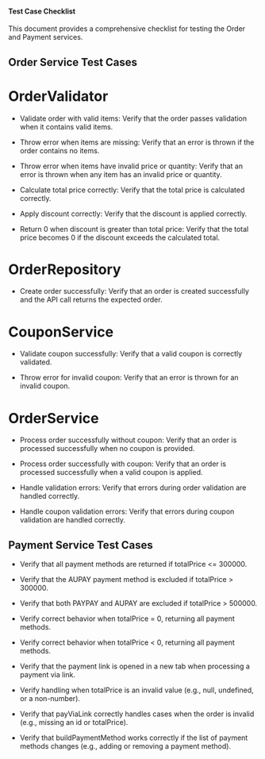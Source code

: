 #### Test Case Checklist
This document provides a comprehensive checklist for testing the Order and Payment services.

## Order Service Test Cases
# OrderValidator
- Validate order with valid items:
  Verify that the order passes validation when it contains valid items.

- Throw error when items are missing:
  Verify that an error is thrown if the order contains no items.

- Throw error when items have invalid price or quantity:
  Verify that an error is thrown when any item has an invalid price or quantity.

- Calculate total price correctly:
  Verify that the total price is calculated correctly.

- Apply discount correctly:
  Verify that the discount is applied correctly.

- Return 0 when discount is greater than total price:
  Verify that the total price becomes 0 if the discount exceeds the calculated total.

# OrderRepository
- Create order successfully:
  Verify that an order is created successfully and the API call returns the expected order.

# CouponService
- Validate coupon successfully:
  Verify that a valid coupon is correctly validated.

- Throw error for invalid coupon:
  Verify that an error is thrown for an invalid coupon.

# OrderService
- Process order successfully without coupon:
  Verify that an order is processed successfully when no coupon is provided.

- Process order successfully with coupon:
  Verify that an order is processed successfully when a valid coupon is applied.

- Handle validation errors:
  Verify that errors during order validation are handled correctly.

- Handle coupon validation errors:
  Verify that errors during coupon validation are handled correctly.

##  Payment Service Test Cases

- Verify that all payment methods are returned if totalPrice <= 300000.

- Verify that the AUPAY payment method is excluded if totalPrice > 300000.

- Verify that both PAYPAY and AUPAY are excluded if totalPrice > 500000.

- Verify correct behavior when totalPrice = 0, returning all payment methods.

- Verify correct behavior when totalPrice < 0, returning all payment methods.

- Verify that the payment link is opened in a new tab when processing a payment via link.

- Verify handling when totalPrice is an invalid value (e.g., null, undefined, or a non-number).

- Verify that payViaLink correctly handles cases when the order is invalid (e.g., missing an id or totalPrice).

- Verify that buildPaymentMethod works correctly if the list of payment methods changes (e.g., adding or removing a payment method).
